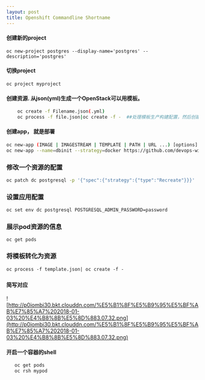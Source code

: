 ```yaml
---
layout: post
title: Openshift Commandline Shortname
---
```


#### 创建新的project
`oc new-project postgres --display-name='postgres' --description='postgres'`
#### 切换project
`oc project myproject`

#### 创建资源. 从json(yml)生成一个OpenStack可以用模板。
```bash
    oc create -f Filename.json(.yml)
    oc process -f file.json|oc create -f -  ##处理模板生产构建配置，然后创建资源
```

#### 创建app， 就是部署
```bash
oc new-app (IMAGE | IMAGESTREAM | TEMPLATE | PATH | URL ...) [options]
oc new-app --name=dbinit --strategy=docker https://github.com/devops-with-openshift/liquibase-example.git  ##将会从这个仓库拉代码，build on Dockerfile
```

### 修改一个资源的配置
```bash
oc patch dc postgresql -p '{"spec":{"strategy":{"type":"Recreate"}}}'
```

### 设置应用配置
```bash
oc set env dc postgresql POSTGRESQL_ADMIN_PASSWORD=password
```

### 展示pod资源的信息
`oc get pods`

### 将模板转化为资源
`oc process -f template.json| oc create -f -`

### 
#### 简写对应
![http://p0iombi30.bkt.clouddn.com/%E5%B1%8F%E5%B9%95%E5%BF%AB%E7%85%A7%202018-01-03%20%E4%B8%8B%E5%8D%883.07.32.png](http://p0iombi30.bkt.clouddn.com/%E5%B1%8F%E5%B9%95%E5%BF%AB%E7%85%A7%202018-01-03%20%E4%B8%8B%E5%8D%883.07.32.png)

#### 开启一个容器的shell
```bash
   oc get pods
   oc rsh mypod
```